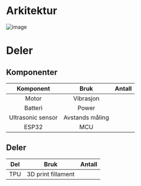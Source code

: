 # Arkitektur

![image](https://github.com/user-attachments/assets/c294dbef-eb23-49ce-938a-6c0d3ad9677d)



# Deler
## Komponenter
|Komponent|Bruk|Antall|
|:---------:|:-----:|:-----:|
|Motor|Vibrasjon||
|Batteri|Power||
|Ultrasonic sensor|Avstands måling||
|ESP32|MCU||

## Deler
|Del|Bruk|Antall|
|:---------:|:-----:|:-----:|
|TPU|3D print fillament||
